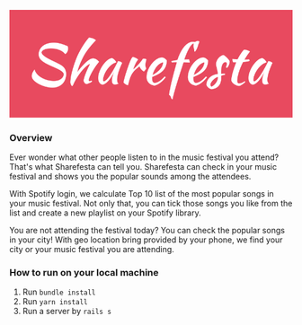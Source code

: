 ![Sharefesta Logo](app/assets/logos/sharefesta_fb_cover.png)

### Overview

Ever wonder what other people listen to in the music festival you attend? That's what Sharefesta can tell you. Sharefesta can check in your music festival and shows you the popular sounds among the attendees.

With Spotify login, we calculate Top 10 list of the most popular songs in your music festival. Not only that, you can tick those songs you like from the list and create a new playlist on your Spotify library.

You are not attending the festival today? You can check the popular songs in your city! With geo location bring provided by your phone, we find your city or your music festival you are attending.

###  How to run on your local machine

1. Run `bundle install`
2. Run `yarn install`
3. Run a server by `rails s`